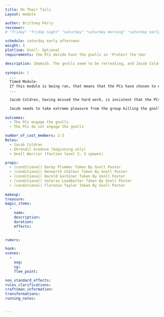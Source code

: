 ```yaml
---
title: On Their Tails
Layout: module

author: Brittney Perry
reviewer: 
# "friday" "friday night" "saturday" "saturday morning" "saturday early afternoon" "saturday early evening" "saturday night" "reaction" "tavern setup" "townsfolk" "randoms"

schedule: saturday early afternoon
weight: 4
plotline: Gnoll- Optional
requirements: the PCs decide hunt the gnolls in 'Protect the Van'

description: 10amish. The gnolls seem to be retreating, and Jacob Coldren has convinced the adventurers to follow or engage in some way.
 
synopsis: | 
  ...
  Timed Module-
  If this module is being ran, that means that the PCs have chosen to engage the gnolls as they linger by the wagon wreckage. If the PCs do not engage in 10 minutes from the end of "Protect The Van", the gnolls will be gone and five more missing posters will be hung in the hall by GMG. The NPCs will wait for 10 minutes after "Protect The Van" on a path not far from the wagon wreckage. 
  ...

  Jacob Coldren, having missed the hard work, is insistent that the PCs go after the gnolls swiftly, while Ehrendil takes inventory at the gathering hall. If Jacob or Ehrendil can convince the adventurers to go after the gnolls, Jacob will take them there. There are very few straggler gnolls by the wagon wreckage.

  Jacob needs to take extreme pleasure from the group killing the gnolls. It's almost uncomfortable (see card)  
 
outcomes: 
  - The PCs engage the gnolls
  - The PCs do not engage the gnolls

number_of_cast_members: 2-3
Roles: 
  - Jacob Coldren
  - Ehrendil Gredove (beginning only)
  - Gnoll Warrior (faction level 2, 3 spawns)

props: 
  - (conditional) Darby Plummer Taken By Gnoll Poster
  - (conditional) Kenworth Chalker Taken By Gnoll Poster
  - (conditional) Harold Gardiner Taken By Gnoll Poster
  - (conditional) Valerie Leadbetter Taken By Gnoll Poster
  - (conditional) Florence Taylor Taken By Gnoll Poster
  
makeup: 
treasure: 
magic_items:
  - 
    name: 
    description:  
    duration: 
    effects: 
      - 

rumors: 

hook: 
scenes: 
  - 
    oog: 
    ig: 
    flee_point: 

non_standard_effects: 
rules_clarifications: 
craftsman_information: 
transformations: 
running_notes: 


---
```

